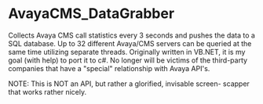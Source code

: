 # AvayaCMS_DataGrabber
Collects Avaya CMS call statistics every 3 seconds and pushes the
data to a SQL database. Up to 32 different Avaya/CMS servers can
be queried at the same time utilizing separate threads.
Originally written in VB.NET, it is my goal (with help) to port it 
to c#. No longer will be victims of the third-party companies that have
a "special" relationship with Avaya API's.

NOTE: This is NOT an API, but rather a glorified, invisable screen-
scapper that works rather nicely.
